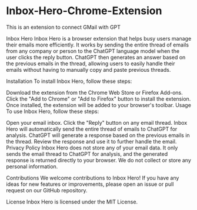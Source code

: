 # Inbox-Hero-Chrome-Extension
This is an extension to connect GMail with GPT




Inbox Hero
Inbox Hero is a browser extension that helps busy users manage their emails more efficiently. It works by sending the entire thread of emails from any company or person to the ChatGPT language model when the user clicks the reply button. ChatGPT then generates an answer based on the previous emails in the thread, allowing users to easily handle their emails without having to manually copy and paste previous threads.

Installation
To install Inbox Hero, follow these steps:

Download the extension from the Chrome Web Store or Firefox Add-ons.
Click the "Add to Chrome" or "Add to Firefox" button to install the extension.
Once installed, the extension will be added to your browser's toolbar.
Usage
To use Inbox Hero, follow these steps:

Open your email inbox.
Click the "Reply" button on any email thread.
Inbox Hero will automatically send the entire thread of emails to ChatGPT for analysis.
ChatGPT will generate a response based on the previous emails in the thread.
Review the response and use it to further handle the email.
Privacy Policy
Inbox Hero does not store any of your email data. It only sends the email thread to ChatGPT for analysis, and the generated response is returned directly to your browser. We do not collect or store any personal information.

Contributions
We welcome contributions to Inbox Hero! If you have any ideas for new features or improvements, please open an issue or pull request on our GitHub repository.

License
Inbox Hero is licensed under the MIT License.
